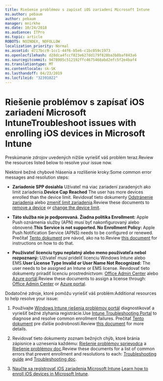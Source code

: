 ```yaml
---
title: Riešenie problémov s zapísať iOS zariadení Microsoft Intune
ms.author: pebaum
author: pebaum
manager: mnirkhe
ms.date: 10/24/2018
ms.audience: ITPro
ms.topic: article
ROBOTS: NOINDEX, NOFOLLOW
localization_priority: Normal
ms.assetid: d717bcc9-1cc1-44f6-b5e6-c1bc059c1973
ms.openlocfilehash: d28dca4fccf823e627dd179f828ba3b8baf843a6
ms.sourcegitcommit: 9d78905c512192ffc4675468abd2efc5f2e4baf4
ms.translationtype: MT
ms.contentlocale: sk-SK
ms.lasthandoff: 04/23/2019
ms.locfileid: "32391022"
---
```

# <a name="troubleshoot-issues-with-enrolling-ios-devices-in-microsoft-intune"></a><span data-ttu-id="31f79-102">Riešenie problémov s zapísať iOS zariadení Microsoft Intune</span><span class="sxs-lookup"><span data-stu-id="31f79-102">Troubleshoot issues with enrolling iOS devices in Microsoft Intune</span></span>

<span data-ttu-id="31f79-103">Preskúmanie zdrojov uvedených nižšie vyriešiť váš problém teraz.</span><span class="sxs-lookup"><span data-stu-id="31f79-103">Review the resources listed below to resolve your issue now.</span></span> 
  
<span data-ttu-id="31f79-104">Niektoré bežné chybové hlásenia a rozlíšenie kroky:</span><span class="sxs-lookup"><span data-stu-id="31f79-104">Some common error messages and resolution steps:</span></span>
  
- <span data-ttu-id="31f79-105">**Zariadenie SPP dosiahla** Užívateľ má viac zariadení zaradených ako limit zariadenia.</span><span class="sxs-lookup"><span data-stu-id="31f79-105">**Device Cap Reached** The user has more devices enrolled than the device limit.</span></span> <span data-ttu-id="31f79-106">Revidovať tieto dokumenty [Odstránenie zariadenia](https://docs.microsoft.com/intune/devices-wipe) alebo [zmeniť limit zariadenia](https://docs.microsoft.com/intune/enrollment-restrictions-set#set-device-limit-restrictions).</span><span class="sxs-lookup"><span data-stu-id="31f79-106">Review these documents to [remove a device](https://docs.microsoft.com/intune/devices-wipe) or [change the device limit](https://docs.microsoft.com/intune/enrollment-restrictions-set#set-device-limit-restrictions).</span></span>
    
- <span data-ttu-id="31f79-107">**Táto služba nie je podporovaná. Žiadna politika Enrollment:** Apple Push oznámenia služby (APN) musí byť nakonfigurovaný alebo obnovené.</span><span class="sxs-lookup"><span data-stu-id="31f79-107">**This Service is not supported. No Enrollment Policy:** Apple Push Notification Service (APNS) needs to be configured or renewed.</span></span> <span data-ttu-id="31f79-108">Prečítať [Tento dokument](https://docs.microsoft.com/intune/apple-mdm-push-certificate-get) pre návod, ako na to.</span><span class="sxs-lookup"><span data-stu-id="31f79-108">Review [this document](https://docs.microsoft.com/intune/apple-mdm-push-certificate-get) for instructions on how to do that.</span></span> 
    
- <span data-ttu-id="31f79-109">**Používateľ licenciu typu neplatný alebo meno používateľa nebol rozpoznaný:** Užívateľ musí prideliť licenciu Windows Intune alebo EMS.</span><span class="sxs-lookup"><span data-stu-id="31f79-109">**User License Type Invalid or User Name Not Recognized:** The user needs to be assigned an Intune or EMS license.</span></span> <span data-ttu-id="31f79-110">Revidovať tieto dokumenty priradiť licenciu prostredníctvom: [Office Admin Center](https://docs.microsoft.com/intune/licenses-assign) alebo [Azure portál](https://docs.microsoft.com/azure/active-directory/license-users-groups).</span><span class="sxs-lookup"><span data-stu-id="31f79-110">Review these documents to assign a license through: [Office Admin Center](https://docs.microsoft.com/intune/licenses-assign) or [Azure portal](https://docs.microsoft.com/azure/active-directory/license-users-groups).</span></span>
    
<span data-ttu-id="31f79-111">Dodatočné zdroje, ktoré pomôžu vyriešiť váš problém:</span><span class="sxs-lookup"><span data-stu-id="31f79-111">Additional resources to help resolve your issue:</span></span>
  
1. <span data-ttu-id="31f79-112">Používajte [Windows Intune riešenia problémov portál](https://devicemanagement.microsoft.com/#blade/Microsoft_Intune_DeviceSettings/TroubleshootBlade) diagnostikovať a vyriešiť bežné zlyhania registrácie.</span><span class="sxs-lookup"><span data-stu-id="31f79-112">Use [Intune Troubleshooting Portal](https://devicemanagement.microsoft.com/#blade/Microsoft_Intune_DeviceSettings/TroubleshootBlade) to diagnose and resolve common enrollment failures.</span></span> <span data-ttu-id="31f79-113">Prečítať [Tento dokument](https://docs.microsoft.com/intune/help-desk-operators) pre ďalšie podrobnosti.</span><span class="sxs-lookup"><span data-stu-id="31f79-113">Review [this document](https://docs.microsoft.com/intune/help-desk-operators) for more details.</span></span> 
    
2. <span data-ttu-id="31f79-114">Revidovať tieto dokumenty zoznam bežných chýb, ktoré bránia zápisnice a uznesenia každému: [Riešenie problémov sprievodca](https://support.microsoft.com/help/4039809/troubleshooting-ios-device-enrollment-in-intune) a [Riešenie problémov doc](https://docs.microsoft.com/intune-classic/troubleshoot/troubleshoot-device-enrollment-in-intune).</span><span class="sxs-lookup"><span data-stu-id="31f79-114">Review these documents for a list of common errors that prevent enrollment and resolutions to each: [Troubleshooting guide](https://support.microsoft.com/help/4039809/troubleshooting-ios-device-enrollment-in-intune) and [Troubleshooting doc](https://docs.microsoft.com/intune-classic/troubleshoot/troubleshoot-device-enrollment-in-intune).</span></span>
    
3. <span data-ttu-id="31f79-115">[Naučte sa registrovať iOS zariadenia Microsoft Intune](https://docs.microsoft.com/intune/ios-enroll).</span><span class="sxs-lookup"><span data-stu-id="31f79-115">[Learn how to enroll iOS devices in Microsoft Intune](https://docs.microsoft.com/intune/ios-enroll).</span></span>
    

